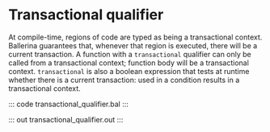 # Transactional qualifier

At compile-time, regions of code are typed as being a transactional context.
Ballerina guarantees that, whenever that region is executed, there will be a current transaction.
A function with a `transactional` qualifier can only be called from a transactional context; function  body will be a transactional context.
`transactional` is also a boolean expression that tests at runtime whether there is a current transaction: used in a condition results in a transactional context.

::: code transactional_qualifier.bal :::

::: out transactional_qualifier.out :::